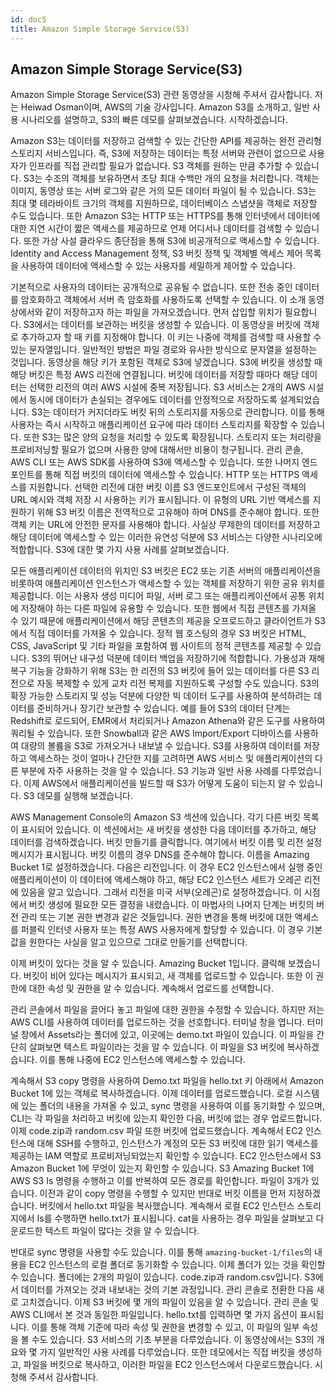 ```yaml
---
id: doc5
title: Amazon Simple Storage Service(S3)
---
```


## Amazon Simple Storage Service(S3)

Amazon Simple Storage Service(S3) 관련 동영상을 시청해 주셔서 감사합니다. 저는 Heiwad Osman이며, AWS의 기술 강사입니다. Amazon S3를 소개하고, 일반 사용 시나리오를 설명하고, S3의 빠른 데모를 살펴보겠습니다. 시작하겠습니다.

Amazon S3는 데이터를 저장하고 검색할 수 있는 간단한 API를 제공하는 완전 관리형 스토리지 서비스입니다. 즉, S3에 저장하는 데이터는 특정 서버와 관련이 없으므로 사용자가 인프라를 직접 관리할 필요가 없습니다. S3 객체를 원하는 만큼 추가할 수 있습니다. S3는 수조의 객체를 보유하면서 초당 최대 수백만 개의 요청을 처리합니다. 객체는 이미지, 동영상 또는 서버 로그와 같은 거의 모든 데이터 파일이 될 수 있습니다. S3는 최대 몇 테라바이트 크기의 객체를 지원하므로, 데이터베이스 스냅샷을 객체로 저장할 수도 있습니다. 또한 Amazon S3는 HTTP 또는 HTTPS를 통해 인터넷에서 데이터에 대한 지연 시간이 짧은 액세스를 제공하므로 언제 어디서나 데이터를 검색할 수 있습니다. 또한 가상 사설 클라우드 종단점을 통해 S3에 비공개적으로 액세스할 수 있습니다. Identity and Access Management 정책, S3 버킷 정책 및 객체별 액세스 제어 목록을 사용하여 데이터에 액세스할 수 있는 사용자를 세밀하게 제어할 수 있습니다.

기본적으로 사용자의 데이터는 공개적으로 공유될 수 없습니다. 또한 전송 중인 데이터를 암호화하고 객체에서 서버 측 암호화를 사용하도록 선택할 수 있습니다. 이 소개 동영상에서와 같이 저장하고자 하는 파일을 가져오겠습니다. 먼저 삽입할 위치가 필요합니다. S3에서는 데이터를 보관하는 버킷을 생성할 수 있습니다. 이 동영상을 버킷에 객체로 추가하고자 할 때 키를 지정해야 합니다. 이 키는 나중에 객체를 검색할 때 사용할 수 있는 문자열입니다. 일반적인 방법은 파일 경로와 유사한 방식으로 문자열을 설정하는 것입니다. 동영상을 해당 키가 포함된 객체로 S3에 넣겠습니다. S3에 버킷을 생성할 때 해당 버킷은 특정 AWS 리전에 연결됩니다. 버킷에 데이터를 저장할 때마다 해당 데이터는 선택한 리전의 여러 AWS 시설에 중복 저장됩니다. S3 서비스는 2개의 AWS 시설에서 동시에 데이터가 손실되는 경우에도 데이터를 안정적으로 저장하도록 설계되었습니다. S3는 데이터가 커지더라도 버킷 뒤의 스토리지를 자동으로 관리합니다. 이를 통해 사용자는 즉시 시작하고 애플리케이션 요구에 따라 데이터 스토리지를 확장할 수 있습니다. 또한 S3는 많은 양의 요청을 처리할 수 있도록 확장됩니다. 스토리지 또는 처리량을 프로비저닝할 필요가 없으며 사용한 양에 대해서만 비용이 청구됩니다. 관리 콘솔, AWS CLI 또는 AWS SDK를 사용하여 S3에 액세스할 수 있습니다. 또한 나머지 엔드포인트를 통해 직접 버킷의 데이터에 액세스할 수 있습니다. HTTP 또는 HTTPS 액세스를 지원합니다. 선택한 리전에 대한 버킷 이름 S3 엔드포인트에서 구성된 객체의 URL 예시와 객체 저장 시 사용하는 키가 표시됩니다. 이 유형의 URL 기반 액세스를 지원하기 위해 S3 버킷 이름은 전역적으로 고유해야 하며 DNS를 준수해야 합니다. 또한 객체 키는 URL에 안전한 문자를 사용해야 합니다. 사실상 무제한의 데이터를 저장하고 해당 데이터에 액세스할 수 있는 이러한 유연성 덕분에 S3 서비스는 다양한 시나리오에 적합합니다. S3에 대한 몇 가지 사용 사례를 살펴보겠습니다.

모든 애플리케이션 데이터의 위치인 S3 버킷은 EC2 또는 기존 서버의 애플리케이션을 비롯하여 애플리케이션 인스턴스가 액세스할 수 있는 객체를 저장하기 위한 공유 위치를 제공합니다. 이는 사용자 생성 미디어 파일, 서버 로그 또는 애플리케이션에서 공통 위치에 저장해야 하는 다른 파일에 유용할 수 있습니다. 또한 웹에서 직접 콘텐츠를 가져올 수 있기 때문에 애플리케이션에서 해당 콘텐츠의 제공을 오프로드하고 클라이언트가 S3에서 직접 데이터를 가져올 수 있습니다. 정적 웹 호스팅의 경우 S3 버킷은 HTML, CSS, JavaScript 및 기타 파일을 포함하여 웹 사이트의 정적 콘텐츠를 제공할 수 있습니다. S3의 뛰어난 내구성 덕분에 데이터 백업을 저장하기에 적합합니다. 가용성과 재해 복구 기능을 강화하기 위해 S3는 한 리전의 S3 버킷에 들어 있는 데이터를 다른 S3 리전으로 자동 복제할 수 있게 교차 리전 복제를 지원하도록 구성할 수도 있습니다. S3의 확장 가능한 스토리지 및 성능 덕분에 다양한 빅 데이터 도구를 사용하여 분석하려는 데이터를 준비하거나 장기간 보관할 수 있습니다. 예를 들어 S3의 데이터 단계는 Redshift로 로드되어, EMR에서 처리되거나 Amazon Athena와 같은 도구를 사용하여 쿼리될 수 있습니다. 또한 Snowball과 같은 AWS Import/Export 디바이스를 사용하여 대량의 볼륨을 S3로 가져오거나 내보낼 수 있습니다. S3를 사용하여 데이터를 저장하고 액세스하는 것이 얼마나 간단한 지를 고려하면 AWS 서비스 및 애플리케이션의 다른 부분에 자주 사용하는 것을 알 수 있습니다. S3 기능과 일반 사용 사례를 다루었습니다. 이제 AWS에서 애플리케이션을 빌드할 때 S3가 어떻게 도움이 되는지 알 수 있습니다. S3 데모를 실행해 보겠습니다.

AWS Management Console의 Amazon S3 섹션에 있습니다. 각기 다른 버킷 목록이 표시되어 있습니다. 이 섹션에서는 새 버킷을 생성한 다음 데이터를 추가하고, 해당 데이터를 검색하겠습니다. 버킷 만들기를 클릭합니다. 여기에서 버킷 이름 및 리전 설정 메시지가 표시됩니다. 버킷 이름의 경우 DNS를 준수해야 합니다. 이름을 Amazing Bucket 1로 설정하겠습니다. 다음은 리전입니다. 이 경우 EC2 인스턴스에서 실행 중인 애플리케이션이 이 데이터에 액세스해야 하고, 해당 EC2 인스턴스 세트가 오레곤 리전에 있음을 알고 있습니다. 그래서 리전을 미국 서부(오레곤)로 설정하겠습니다. 이 시점에서 버킷 생성에 필요한 모든 결정을 내렸습니다. 이 마법사의 나머지 단계는 버킷의 버전 관리 또는 기본 권한 변경과 같은 것들입니다. 권한 변경을 통해 버킷에 대한 액세스를 퍼블릭 인터넷 사용자 또는 특정 AWS 사용자에게 할당할 수 있습니다. 이 경우 기본값을 원한다는 사실을 알고 있으므로 그대로 만들기를 선택합니다.

이제 버킷이 있다는 것을 알 수 있습니다. Amazing Bucket 1입니다. 클릭해 보겠습니다. 버킷이 비어 있다는 메시지가 표시되고, 새 객체를 업로드할 수 있습니다. 또한 이 권한에 대한 속성 및 권한을 알 수 있습니다. 계속해서 업로드를 선택합니다.

관리 콘솔에서 파일을 끌어다 놓고 파일에 대한 권한을 수정할 수 있습니다. 하지만 저는 AWS CLI를 사용하여 데이터를 업로드하는 것을 선호합니다. 터미널 창을 엽니다. 터미널 창에서 Assets라는 폴더에 있고, 이곳에는 demo.txt 파일이 있습니다. 이 파일을 간단히 살펴보면 텍스트 파일이라는 것을 알 수 있습니다. 이 파일을 S3 버킷에 복사하겠습니다. 이를 통해 나중에 EC2 인스턴스에 액세스할 수 있습니다.

계속해서 S3 copy 명령을 사용하여 Demo.txt 파일을 hello.txt 키 아래에서 Amazon Bucket 1에 있는 객체로 복사하겠습니다. 이제 데이터를 업로드했습니다. 로컬 시스템에 있는 폴더의 내용을 가져올 수 있고, sync 명령을 사용하여 이를 동기화할 수 있으며, CLI는 각 파일을 처리하고 버킷에 있는지 확인한 다음, 버킷에 없는 경우 업로드합니다. 이제 code.zip과 random.csv 파일 또한 버킷에 업로드했습니다. 계속해서 EC2 인스턴스에 대해 SSH를 수행하고, 인스턴스가 계정의 모든 S3 버킷에 대한 읽기 액세스를 제공하는 IAM 역할로 프로비저닝되었는지 확인할 수 있습니다. EC2 인스턴스에서 S3 Amazon Bucket 1에 무엇이 있는지 확인할 수 있습니다. S3 Amazing Bucket 1에 AWS S3 Is 명령을 수행하고 이를 반복하여 모든 경로를 확인합니다. 파일이 3개가 있습니다. 이전과 같이 copy 명령을 수행할 수 있지만 반대로 버킷 이름을 먼저 지정하겠습니다. 버킷에서 hello.txt 파일을 복사했습니다. 계속해서 로컬 EC2 인스턴스 스토리지에서 Is를 수행하면 hello.txt가 표시됩니다. cat을 사용하는 경우 파일을 살펴보고 다운로드한 텍스트 파일이 많다는 것을 알 수 있습니다.

반대로 sync 명령을 사용할 수도 있습니다. 이를 통해 `amazing-bucket-1/files`의 내용을 EC2 인스턴스의 로컬 폴더로 동기화할 수 있습니다. 이제 폴더가 있는 것을 확인할 수 있습니다. 폴더에는 2개의 파일이 있습니다. code.zip과 random.csv입니다. S3에서 데이터를 가져오는 것과 내보내는 것의 기본 과정입니다. 관리 콘솔로 전환한 다음 새로 고치겠습니다. 이제 S3 버킷에 몇 개의 파일이 있음을 알 수 있습니다. 관리 콘솔 및 AWS CLI에서 본 것과 동일한 파일입니다. hello.txt를 입력하면 몇 가지 옵션이 표시됩니다. 이를 통해 객체 기준에 따라 속성 및 권한을 변경할 수 있고, 이 파일의 일부 속성을 볼 수도 있습니다. S3 서비스의 기초 부분을 다루었습니다. 이 동영상에서는 S3의 개요와 몇 가지 일반적인 사용 사례를 다루었습니다. 또한 데모에서는 직접 버킷을 생성하고, 파일을 버킷으로 복사하고, 이러한 파일을 EC2 인스턴스에서 다운로드했습니다. 시청해 주셔서 감사합니다.
